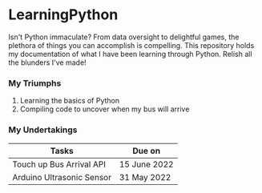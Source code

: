 # LearningPython

Isn't Python immaculate? From data oversight to delightful games, the plethora of things you can accomplish is compelling. This repository holds my documentation of what I have been learning through Python. Relish all the blunders I've made!

### My Triumphs

1. Learning the basics of Python
2. Compiling code to uncover when my bus will arrive

### My Undertakings

Tasks | Due on
-|-
Touch up Bus Arrival API | 15 June 2022
Arduino Ultrasonic Sensor | 31 May 2022
